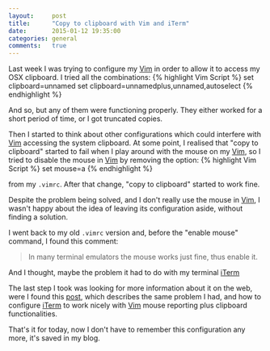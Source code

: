 ```yaml
---
layout:     post
title:      "Copy to clipboard with Vim and iTerm"
date:       2015-01-12 19:35:00
categories: general
comments:   true
---
```

Last week I was trying to configure my [Vim][vim] in order to allow it to access my OSX clipboard.
I tried all the combinations:
{% highlight Vim Script %}
set clipboard=unnamed
set clipboard=unnamedplus,unnamed,autoselect
{% endhighlight %}

And so, but any of them were functioning properly. They either worked for a short period of time, or I got
 truncated copies.

Then I started to think about other configurations which could interfere with [Vim][vim] accessing the
 system clipboard. At some point, I realised that "copy to clipboard" started to fail when I play
 around with the mouse on my [Vim][vim], so I tried to disable the mouse in [Vim][vim] by removing the
 option:
{% highlight Vim Script %}
set mouse=a
{% endhighlight %}

 from my ``.vimrc``. After that change, "copy to clipboard"
 started to work fine.

Despite the problem being solved, and I don't really use the mouse in [Vim][vim],
 I wasn't happy about the idea of leaving its configuration aside, without finding a solution.

I went back to my old ``.vimrc`` version and, before the "enable mouse" command, I found this comment:

> In many terminal emulators the mouse works just fine, thus enable it.

And I thought, maybe the problem it had to do with my terminal [iTerm][iterm]

The last step I took was looking for more information about it on the web, were I found this [post][post],
 which describes the same problem I had, and how to configure [iTerm][iterm] to work nicely with
 [Vim][vim] mouse reporting plus clipboard functionalities.

That's it for today, now I don't have to remember this configuration any more, it's saved in my blog.

[post]: http://aubreypwd.com/copy-paste-not-working-in-iterm2-using-Vim-and-system-keyboard-fix/
[iterm]: http://iterm2.com/
[vim]: http://www.vim.org/
